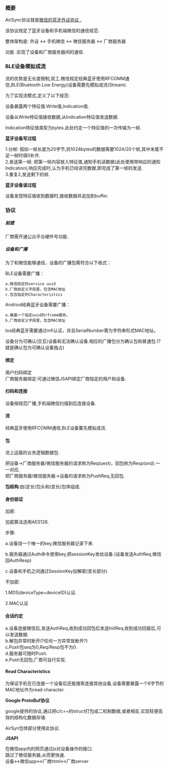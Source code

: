 ### **概要**

AirSync协议就是[微信的蓝牙外设协议 .](http://iot.weixin.qq.com/doc/blue/%E5%BE%AE%E4%BF%A1%E8%93%9D%E7%89%99%E5%A4%96%E8%AE%BE%E5%8D%8F%E8%AE%AE1.0.4.pdf)

该协议规定了蓝牙设备和手机端微信的通信规范.

整体架构是: 外设 &lt;-&gt; 手机微信 &lt;-&gt; 微信服务器 &lt;-&gt; 厂商服务器

功能 :实现了设备和厂商服务器间的通信.

### **BLE设备模拟成流**

流的优势是无长度限制,双工.微信规定经典蓝牙使用RFCOMM通信,BLE(Bluetooth Low Energy)设备需要先模拟成流(Stream).

为了实现流模式,定义了以下规范:

设备暴露两个特征值:Write值,Indication值.

设备从Write特征值接收数据,从Indication特征值发送数据.

Indication特征值类型为bytes.此处约定一个特征值的一次传输为一帧.

**蓝牙设备写过程**

1.分帧: 假如一帧长度为20字节,则1024bytes的数据需要1024/20个帧,其中末尾不足一帧时填0补齐.  
2.发送第一帧: 把第一帧内容放入特征值,通知手机读数据(此处使用带响应的通知Indication),响应完成时,认为手机已经读完数据,即完成了第一帧的发送.  
3.重复2,发送剩下的帧.

**蓝牙设备读过程**

设备发现特征值收到数据时,接收数据并追加到buffer.

### **协议**

##### **前提**

厂商需开通公众平台硬件号功能.

##### **设备和广播**

为了和微信能够通信，设备的广播包需符合以下格式：

BLE设备需要广播：

    a.微信规定的service uuid  
    b.厂商自定义字段里，包含MAC地址  
    c.包含指定的Characteristics

Andriod经典蓝牙设备需要广播：

    a.暴露一个指定uuid的rfcomm服务。  
    b.厂商自定义字段里，包含MAC地址

Ios经典蓝牙需要通过mfi认证，并且SerialNumber需为字符串形式MAC地址。

设备分为可确认(交互)设备和无法确认设备.相应的广播包分为确认包和普通包.(?就是确认包为可确认设备独占)

#### **绑定**

用户扫码绑定  
厂商服务器绑定:可通过微信JSAPI绑定厂商指定的用户和设备.

#### **扫码和连接**

设备按规范广播,手机端微信扫描到后连接设备.

#### **流**

经典蓝牙使用RFCOMM通信,BLE设备要先模拟成流.

#### **包**

流上运载的业务逻辑数据包.

把设备-&gt;厂商服务器/微信服务器的请求称为Req(uest)，回包称为Resp(ond).一一对应.  
把厂商服务器/微信服务器-&gt;设备的请求称为PushReq,无回包.

**包结构**:由(定长)包头和(变长)包体组成.

#### **身份验证**

加密:

加密算法选用AES128.

步骤:

a.设备烧一个唯一的key,微信服务器记录下来.

b.服务器通过Auth命令使用key,把sessionKey发给设备.(设备发送AuthReq,微信回AuthResp)

c.设备和手机之间通过SessionKey加解密(变长部分).

不加密:

1.MD5(deviceType+deviceID)认证.

2.MAC认证

#### **会话约定**

a.设备连接微信后,发送AuthReq,收到成功回包后发送InitReq,收到成功回报后,可以发送数据.  
b.解包异常时断开(?任何一方异常皆断开?)  
c.Push包seq为0,Req/Resp包不为0.  
d.服务器可随时Push.  
e.Push无回包,厂商可自行实现.

#### **Read Characteristics**

为保证手机在已连接一个设备后还能搜索连接其他设备,设备需要暴露一个6字节的MAC地址作为read character.

**Google ProtoBuf协议**

google提供的协议,通过把c/c++的struct打包成二机制数据,或者相反.实现轻便高效的结构化数据存储.

AirSyn包体部分使用此协议.

**JSAPI**

在微信app内的网页通过js对设备操作的接口.  
跳过了微信服务器,从而更快速.  
设备&lt;-&gt;微信app&lt;-&gt;厂商html&lt;-&gt;厂商server